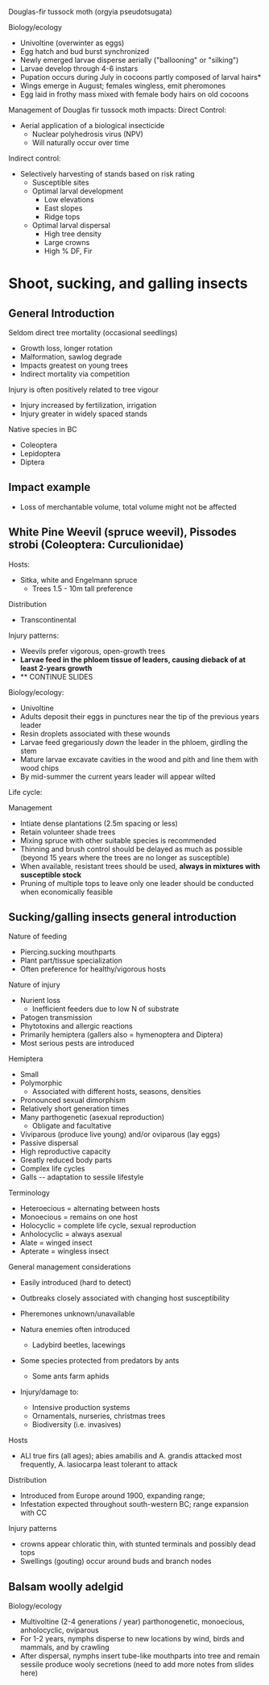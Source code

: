 Douglas-fir tussock moth (orgyia pseudotsugata)

Biology/ecology
- Univoltine (overwinter as eggs)
- Egg hatch and bud burst synchronized
- Newly emerged larvae disperse aerially ("ballooning" or "silking")
- Larvae develop through 4-6 instars
- Pupation occurs during July in cocoons partly composed of larval hairs*
- Wings emerge in August; females wingless, emit pheromones
- Egg laid in frothy mass mixed with female body hairs on old cocoons



Management of Douglas fir tussock moth impacts:
Direct Control:
- Aerial application of a biological insecticide
	- Nuclear polyhedrosis virus (NPV)
	- Will naturally occur over time

Indirect control:
- Selectively harvesting of stands based on risk rating
	- Susceptible sites
	- Optimal larval development
		- Low elevations
		- East slopes
		- Ridge tops
	- Optimal larval dispersal
		- High tree density
		- Large crowns
		- High % DF, Fir



# Shoot, sucking, and galling insects

## General Introduction
Seldom direct tree mortality (occasional seedlings)
- Growth loss, longer rotation
- Malformation, sawlog degrade
- Impacts greatest on young trees
- Indirect mortality via competition

Injury is often positively related to tree vigour
- Injury increased by fertilization, irrigation
- Injury greater in widely spaced stands


Native species in BC
- Coleoptera
- Lepidoptera
- Diptera

## Impact example
- Loss of merchantable volume, total volume might not be affected




## White Pine Weevil (spruce weevil), Pissodes strobi (Coleoptera: Curculionidae)

Hosts:
- Sitka, white and Engelmann spruce
	- Trees 1.5 - 10m tall preference

Distribution
- Transcontinental

Injury patterns:
- Weevils prefer vigorous, open-growth trees
- **Larvae feed in the phloem tissue of leaders, causing dieback of at least 2-years growth**
- ** CONTINUE SLIDES



Biology/ecology:
- Univoltine
- Adults deposit their eggs in punctures near the tip of the previous years leader
- Resin droplets associated with these wounds
- Larvae feed gregariously *down* the leader in the phloem, girdling the stem
- Mature larvae excavate cavities in the wood and pith and line them with wood chips
- By mid-summer the current years leader will appear wilted


Life cycle:



Management
- Intiate dense plantations (2.5m spacing or less)
- Retain volunteer shade trees
- Mixing spruce with other suitable species is recommended
- Thinning and brush control should be delayed as much as possible (beyond 15 years where the trees are no longer as susceptible)
- When available, resistant trees should be used, **always in mixtures with susceptible stock**
- Pruning of multiple tops to leave only one leader should be conducted when economically feasible


## Sucking/galling insects general introduction
Nature of feeding
- Piercing.sucking mouthparts
- Plant part/tissue specialization
- Often preference for healthy/vigorous hosts

Nature of injury
- Nurient loss
	- Inefficient feeders due to low N of substrate
- Patogen transmission
- Phytotoxins and allergic reactions
- Primarily hemiptera (gallers also = hymenoptera and Diptera)
- Most serious pests are introduced

Hemiptera
- Small
- Polymorphic
	- Associated with different hosts, seasons, densities
- Pronounced sexual dimorphism
- Relatively short generation times
- Many parthogenetic (asexual reproduction)
	- Obligate and facultative
- Viviparous (produce live young) and/or oviparous (lay eggs)
- Passive dispersal
- High reproductive capacity
- Greatly reduced body parts
- Complex life cycles
- Galls -- adaptation to sessile lifestyle


Terminology
- Heteroecious = alternating between hosts
- Monoecious = remains on one host
- Holocyclic = complete life cycle, sexual reproduction
- Anholocyclic = always asexual
- Alate = winged insect
- Apterate = wingless insect


General management considerations
- Easily introduced (hard to detect)
- Outbreaks closely associated with changing host susceptibility
- Pheremones unknown/unavailable
- Natura enemies often introduced
	- Ladybird beetles, lacewings

- Some species protected from predators by ants
	- Some ants farm aphids
- Injury/damage to:
	- Intensive production systems
	- Ornamentals, nurseries, christmas trees
	- Biodiversity (i.e. invasives)


Hosts
- ALl true firs (all ages); abies amabilis and A. grandis attacked most frequently, A. lasiocarpa least tolerant to attack

Distribution
- Introduced from Europe around 1900, expanding range;
- Infestation expected throughout south-western BC; range expansion with CC

Injury patterns
- crowns appear chloratic thin, with stunted terminals and possibly dead tops
- Swellings (gouting) occur around buds and branch nodes


## Balsam woolly adelgid

Biology/ecology
- Multivoltine (2-4 generations / year) parthonogenetic, monoecious, anholocyclic, oviparous
- For 1-2 years, nymphs disperse to new locations by wind, birds and mammals, and by crawling
- After dispersal, nymphs insert tube-like mouthparts into tree and remain sessile produce wooly secretions
(need to add more notes from slides here)

